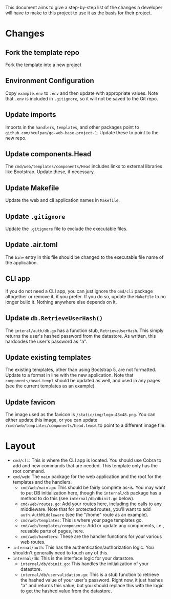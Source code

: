 This document aims to give a step-by-step list of the changes a developer
will have to make to this project to use it as the basis for their project.

# Changes

## Fork the template repo
Fork the template into a new project
## Environment Configuration
Copy `example.env` to `.env` and then update with appropriate values.
Note that `.env` is included in `.gitignore`, so it will not be saved to the Git repo.
## Update imports
Imports in the `handlers`, `templates`, and other packages point to `github.com/hculpan/go-web-base-project-1`. Update these to point to the new repo.
## Update components.Head
The `cmd/web/templates/components/Head` includes links to external libraries like Bootstrap. Update these, if necessary.
## Update Makefile
Update the web and cli application names in `Makefile`. 
## Update `.gitignore`
Update the `.gitignore` file to exclude the executable files.
## Update .air.toml
The `bin=` entry in this file should be changed to the executable file name of the
application.
## CLI app
If you do not need a CLI app, you can just ignore the `cmd/cli` package altogether
or remove it, if you prefer. If you do so, update the `Makefile` to no longer build it. Nothing anywhere else depends on it.
## Update `db.RetrieveUserHash()`
The `interal/auth/db.go` has a function stub, `RetrieveUserHash`. This simply returns
the user's hashed password from the datastore. As written, this hardcodes the user's
password as "a".
## Update existing templates
The existing templates, other than using Bootstrap 5, are not formatted. Update to
a format in line with the new application. Note that `components/head.templ` should
be updated as well, and used in any pages (see the current templates as an example).
## Update favicon
The image used as the favicon is `/static/img/logo-48x48.png`. You can either update
this image, or you can update `/cmd/web/templates/components/head.templ` to point to a different
image file.

# Layout
* `cmd/cli`: This is where the CLI app is located. You should use Cobra to add
and new commands that are needed. This template only has the root command.
* `cmd/web`: The `main` package for the web application and the root for the
templates and the handlers.
    - `cmd/web/main.go`: This should be fairly complete as-is. You may want to
    put DB initialization here, though the `internal/db` package has a method to
    do this (see `internal/db/dbinit.go` below).
     - `cmd/web/routes.go`: Add your routes here, including the calls to any
     middleware. Note that for protected routes, you'll want to add `auth.AuthMiddleware` (see the "/home" route as an example).
     - `cmd/web/templates`: This is where your page templates go.
     - `cmd/web/templates/components`: Add or update any components, i.e., reusable
     parts of pages, here.
     - `cmd/web/handlers`: These are the handler functions for your various web
     routes.
* `internal/auth`: This has the authentication/authorization logic. You shouldn't
generally need to touch any of this.
* `internal/db`: This is the interface logic for your datastore. 
    - `internal/db/dbinit.go`: This handles the initialization of your datastore.
    - `internal/db/uservalidation.go`: This is a stub function to retrieve the 
    hashed value of your user's password. Right now, it just hashes "a" and returns
    this value, but you should replace this with the logic to get the hashed value
    from the datastore.